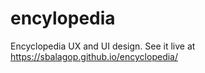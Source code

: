 # encylopedia

Encyclopedia UX and UI design. See it live at https://sbalagop.github.io/encyclopedia/
